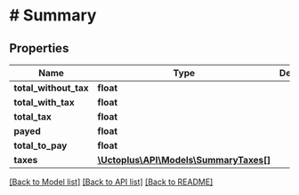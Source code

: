 # # Summary

## Properties

Name | Type | Description | Notes
------------ | ------------- | ------------- | -------------
**total_without_tax** | **float** |  | [optional] 
**total_with_tax** | **float** |  | [optional] 
**total_tax** | **float** |  | [optional] 
**payed** | **float** |  | [optional] 
**total_to_pay** | **float** |  | [optional] 
**taxes** | [**\Uctoplus\API\Models\SummaryTaxes[]**](SummaryTaxes.md) |  | [optional] 

[[Back to Model list]](../../README.md#documentation-for-models) [[Back to API list]](../../README.md#documentation-for-api-endpoints) [[Back to README]](../../README.md)


